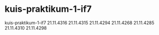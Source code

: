 # kuis-praktikum-1-if7

kuis-praktikum-1-if7
21.11.4316
21.11.4315
21.11.4294
21.11.4268
21.11.4285
21.11.4310
21.11.4298